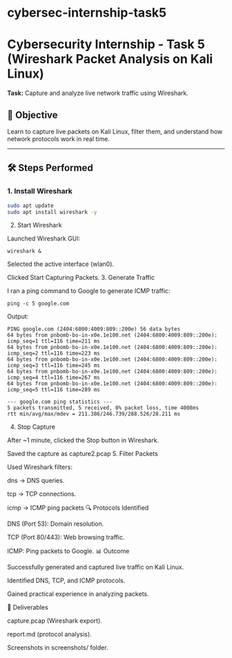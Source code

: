 # cybersec-internship-task5
# Cybersecurity Internship - Task 5 (Wireshark Packet Analysis on Kali Linux)

**Task:** Capture and analyze live network traffic using Wireshark.  

## 🎯 Objective
Learn to capture live packets on Kali Linux, filter them, and understand how network protocols work in real time.

---

## 🛠️ Steps Performed

### 1. Install Wireshark
```bash
sudo apt update
sudo apt install wireshark -y
```
2. Start Wireshark

Launched Wireshark GUI:
```
wireshark &

```
Selected the active interface (wlan0).

Clicked Start Capturing Packets.
3. Generate Traffic

I ran a ping command to Google to generate ICMP traffic:
```
ping -c 5 google.com
```
Output:
```
PING google.com (2404:6800:4009:809::200e) 56 data bytes
64 bytes from pnbomb-bo-in-x0e.1e100.net (2404:6800:4009:809::200e): icmp_seq=1 ttl=116 time=211 ms
64 bytes from pnbomb-bo-in-x0e.1e100.net (2404:6800:4009:809::200e): icmp_seq=2 ttl=116 time=223 ms
64 bytes from pnbomb-bo-in-x0e.1e100.net (2404:6800:4009:809::200e): icmp_seq=3 ttl=116 time=245 ms
64 bytes from pnbomb-bo-in-x0e.1e100.net (2404:6800:4009:809::200e): icmp_seq=4 ttl=116 time=267 ms
64 bytes from pnbomb-bo-in-x0e.1e100.net (2404:6800:4009:809::200e): icmp_seq=5 ttl=116 time=289 ms

--- google.com ping statistics ---
5 packets transmitted, 5 received, 0% packet loss, time 4008ms
rtt min/avg/max/mdev = 211.386/246.739/288.526/28.211 ms
```

4. Stop Capture

After ~1 minute, clicked the Stop button in Wireshark.

Saved the capture as capture2.pcap
5. Filter Packets

Used Wireshark filters:

dns → DNS queries.

tcp → TCP connections.

icmp → ICMP ping packets
🔍 Protocols Identified

DNS (Port 53): Domain resolution.

TCP (Port 80/443): Web browsing traffic.

ICMP: Ping packets to Google.
📊 Outcome

Successfully generated and captured live traffic on Kali Linux.

Identified DNS, TCP, and ICMP protocols.

Gained practical experience in analyzing packets.

📎 Deliverables

capture.pcap (Wireshark export).

report.md (protocol analysis).

Screenshots in screenshots/ folder.
